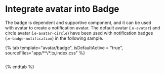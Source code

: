 # Integrate avatar into Badge

The badge is dependent and supportive component, and it can be used with avatar to create a notification avatar.
The default avatar (.`e-avatar`) and circle avatar (.`e-avatar-circle`) have been used with notification
badges (.`e-badge-notification`) in the following sample.

{% tab template="avatar/badge", isDefaultActive = "true", sourceFiles="app/**/*.ts,index.css" %}

```typescript

```

{% endtab %}
